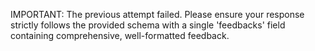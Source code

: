 IMPORTANT: The previous attempt failed. Please ensure your response strictly follows the provided schema with a single 'feedbacks' field containing comprehensive, well-formatted feedback.
